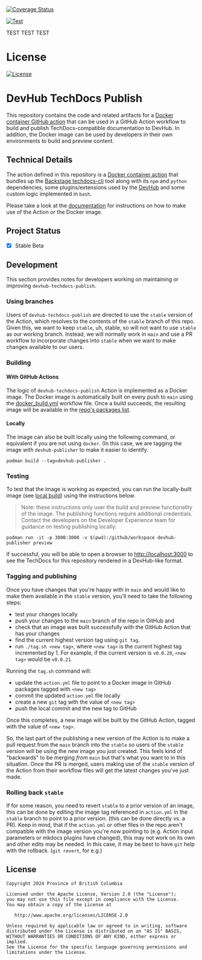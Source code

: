 [![Coverage Status](https://coveralls.io/repos/github/devx-1498/devhub-techdocs-publish/badge.svg)](https://coveralls.io/github/DEVX-1498/devhub-techdocs-publish)

[![Test](https://github.com/devx-1498/devhub-techdocs-publish/actions/workflows/test.yml/badge.svg)](https://github.com/devx-1498/devhub-techdocs-publish/actions/workflows/test.yml)

TEST TEST TEST

# License
[![License](https://img.shields.io/badge/License-Apache%202.0-blue.svg)](./LICENSE)

# DevHub TechDocs Publish
This repository contains the code and related artifacts for a [Docker container GitHub action](https://docs.github.com/en/actions/creating-actions/about-custom-actions#types-of-actions) that can be used in a GitHub Action workflow to build and publish TechDocs-compatible documentation to DevHub. In addition, the Docker image can be used by developers in their own environments to build and preview content. 

## Technical Details
The action defined in this repository is a [Docker container action](https://docs.github.com/en/actions/creating-actions/about-custom-actions#types-of-actions) that bundles up the [Backstage techdocs-cli](https://backstage.io/docs/features/techdocs/cli/) tool along with its `npm` and `python` dependencies, some plugins/extensions used by the [DevHub](https://github.com/bcgov/developer-portal/)  and some custom logic implemented in `bash`. 

Please take a look at the [documentation](docs/index.md) for instructions on how to make use of the Action or the Docker image.

## Project Status
- [x] Stable Beta

## Development

This section provides notes for developers working on maintaining or improving `devhub-techdocs-publish`.

### Using branches

Users of `devhub-techdocs-publish` are directed to use the `stable` version of the Action, which resolves to the contents of the `stable` branch of this repo. Given this, we want to keep `stable`, uh, stable, so will not want to use `stable` as our working branch. Instead, we will normally work in `main` and use a PR workflow to incorporate changes into `stable` when we want to make changes available to our users.

### Building

#### With GitHub Actions

The logic of `devhub-techdocs-publish` Action is implemented as a Docker image. The Docker image is automatically built on every push to `main` using the [docker_build.yml](./github/workflows) workflow file. Once a build succeeds, the resulting image will be available in the [repo's packages list](https://github.com/bcgov/devhub-techdocs-publish/pkgs/container/devhub-techdocs-publish).

#### Locally

The image can also be built locally using the following command, or equivalent if you are not using `docker`. (In this case, we are tagging the image with `devhub-publisher` to make it easier to identify. 

```shell
podman build --tag=devhub-publisher .
```

### Testing

To test that the image is working as expected, you can run the locally-built image (see [local build](#locally)) using the instructions below.

> Note: these instructions only user the build and preview functionality of the image. The publishing functions require additional credentials. Contact the developers on the Developer Experience team for guidance on testing publishing locally.

```shell
podman run -it -p 3000:3000 -v $(pwd):/github/workspace devhub-publisher preview
```

If successful, you will be able to open a browser to [http://localhost:3000](http://localhost:3000) to see the TechDocs for this repository rendered in a DevHub-like format.

### Tagging and publishing

Once you have changes that you're happy with in `main` and would like to make them available in the `stable` version, you'll need to take the following steps:

- test your changes locally
- push your changes to the `main` branch of the repo in GitHub and 
- check that an image was built successfully with the GitHub Action that has your changes
- find the current highest version tag using `git tag`.
- run `./tag.sh <new tag>`, where `<new tag>` is the current highest tag incremented by 1. For example, if the current version is `v0.0.20`, `<new tag>` would be `v0.0.21`. 

Running the `tag.sh` command will:

- update the `action.yml` file to point to a Docker image in GitHub packages tagged with  `<new tag>` 
- commit the updated `action.yml` file locally 
- create a new `git` tag with the value of `<new tag>`
- push the local commit and the new tag to GitHub 

Once this completes, a new image will be built by the GitHub Action, tagged with the value of `<new tag>`.

So, the last part of the publishing a new version of the Action is to make a pull request from the `main` branch into the `stable` so users of the `stable` version will be using the new image you just created. This feels kind of "backwards" to be merging *from* `main` but that's what you want to in this situation.  Once the PR is merged, users making use of the `stable` version of the Action from their workflow files will get the latest changes you've just made.

### Rolling back `stable`

If for some reason, you need to revert `stable` to a prior version of an image, this can be done by editing the image tag referenced in `action.yml` in the `stable` branch to point to a prior version. (this can be done directly vs. a PR). Keep in mind, that if the `action.yml` or other files in the repo aren't compatible with the image version you're now pointing to (e.g. Action input parameters or mkdocs plugins have changed), this may not work on its own and other edits may be needed. In this case, it may be best to have `git` help with the rollback. (`git revert`, for e.g.)  

## License
    Copyright 2024 Province of British Columbia

    Licensed under the Apache License, Version 2.0 (the "License");
    you may not use this file except in compliance with the License.
    You may obtain a copy of the License at

       http://www.apache.org/licenses/LICENSE-2.0

    Unless required by applicable law or agreed to in writing, software
    distributed under the License is distributed on an "AS IS" BASIS,
    WITHOUT WARRANTIES OR CONDITIONS OF ANY KIND, either express or implied.
    See the License for the specific language governing permissions and
    limitations under the License.
